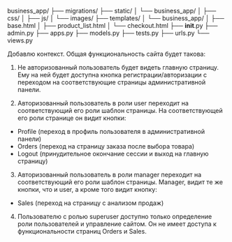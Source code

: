 business_app/
    ├── migrations/
    ├── static/
    │   └── business_app/
    │       ├── css/
    │       ├── js/
    │       └── images/
    ├── templates/
    │   └── business_app/
    │       ├── base.html
    │       ├── product_list.html
    │       └── checkout.html
    ├── __init__.py
    ├── admin.py
    ├── apps.py
    ├── models.py
    ├── tests.py
    ├── urls.py
    └── views.py

Добавлю контекст. Общая функциональность сайта будет такова:

1. Не авторизованный пользователь будет видеть главную страницу. Ему на ней будет доступна кнопка регистрации/авторизации с переходом на соответствующие страницы административной панели.

2. Авторизованный пользователь в роли user  переходит на соответствующий его роли шаблон страницы.
На соответствующей его роли странице он видит кнопки:
- Profile (переход в профиль пользователя в административной панели)
- Orders (переход на страницу заказа после выбора товара)
- Logout (принудительное окончание сессии и выход на главную страницу)

3. Авторизованный пользователь в роли manager переходит на соответствующий его роли шаблон страницы.
 Manager, видит те же кнопки, что и user, а кроме того видит кнопку:
- Sales (переход на страницу  с анализом продаж)

4. Пользователю с ролью superuser доступно только определение роли пользователей и управление сайтом. Он не имеет доступа к функциональности страниц Orders и Sales.